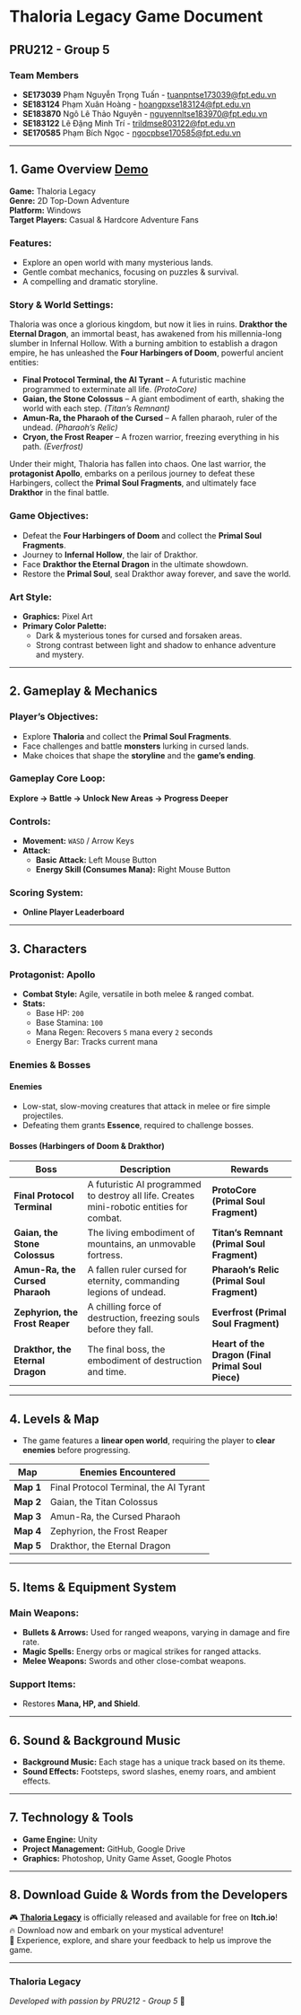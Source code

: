 # Thaloria Legacy Game Document  

## PRU212 - Group 5  

### Team Members  
- **SE173039** Phạm Nguyễn Trọng Tuấn - tuanpntse173039@fpt.edu.vn
- **SE183124** Phạm Xuân Hoàng - hoangpxse183124@fpt.edu.vn
- **SE183870** Ngô Lê Thảo Nguyên - nguyennltse183970@fpt.edu.vn
- **SE183122** Lê Đặng Minh Trí - trildmse803122@fpt.edu.vn
- **SE170585** Phạm Bích Ngọc - ngocpbse170585@fpt.edu.vn

---

## 1. Game Overview [**Demo**](https://youtu.be/C1MhmLdajfc)   
**Game:** Thaloria Legacy  
**Genre:** 2D Top-Down Adventure  
**Platform:** Windows  
**Target Players:** Casual & Hardcore Adventure Fans  


### Features:  
- Explore an open world with many mysterious lands.  
- Gentle combat mechanics, focusing on puzzles & survival.  
- A compelling and dramatic storyline.  

### Story & World Settings:  
Thaloria was once a glorious kingdom, but now it lies in ruins. **Drakthor the Eternal Dragon**, an immortal beast, has awakened from his millennia-long slumber in Infernal Hollow. With a burning ambition to establish a dragon empire, he has unleashed the **Four Harbingers of Doom**, powerful ancient entities:  

- **Final Protocol Terminal, the AI Tyrant** – A futuristic machine programmed to exterminate all life. *(ProtoCore)*  
- **Gaian, the Stone Colossus** – A giant embodiment of earth, shaking the world with each step. *(Titan’s Remnant)*  
- **Amun-Ra, the Pharaoh of the Cursed** – A fallen pharaoh, ruler of the undead. *(Pharaoh’s Relic)*  
- **Cryon, the Frost Reaper** – A frozen warrior, freezing everything in his path. *(Everfrost)*  

Under their might, Thaloria has fallen into chaos. One last warrior, the **protagonist Apollo**, embarks on a perilous journey to defeat these Harbingers, collect the **Primal Soul Fragments**, and ultimately face **Drakthor** in the final battle.  

### Game Objectives:  
- Defeat the **Four Harbingers of Doom** and collect the **Primal Soul Fragments**.  
- Journey to **Infernal Hollow**, the lair of Drakthor.  
- Face **Drakthor the Eternal Dragon** in the ultimate showdown.  
- Restore the **Primal Soul**, seal Drakthor away forever, and save the world.  

### Art Style:  
- **Graphics:** Pixel Art  
- **Primary Color Palette:**  
  - Dark & mysterious tones for cursed and forsaken areas.  
  - Strong contrast between light and shadow to enhance adventure and mystery.  

---

## 2. Gameplay & Mechanics  

### Player’s Objectives:  
- Explore **Thaloria** and collect the **Primal Soul Fragments**.  
- Face challenges and battle **monsters** lurking in cursed lands.  
- Make choices that shape the **storyline** and the **game’s ending**.  

### Gameplay Core Loop:  
**Explore → Battle → Unlock New Areas → Progress Deeper**  

### Controls:  
- **Movement:** `WASD` / Arrow Keys  
- **Attack:**  
  - **Basic Attack:** Left Mouse Button  
  - **Energy Skill (Consumes Mana):** Right Mouse Button  

### Scoring System:  
- **Online Player Leaderboard**  

---

## 3. Characters  

### **Protagonist: Apollo**  
- **Combat Style:** Agile, versatile in both melee & ranged combat.  
- **Stats:**  
  - Base HP: `200`  
  - Base Stamina: `100`  
  - Mana Regen: Recovers `5` mana every `2` seconds  
  - Energy Bar: Tracks current mana  

### **Enemies & Bosses**  

#### **Enemies**  
- Low-stat, slow-moving creatures that attack in melee or fire simple projectiles.  
- Defeating them grants **Essence**, required to challenge bosses.  

#### **Bosses (Harbingers of Doom & Drakthor)**  

| Boss | Description | Rewards |
|------|------------|---------|
| **Final Protocol Terminal** | A futuristic AI programmed to destroy all life. Creates mini-robotic entities for combat. | **ProtoCore (Primal Soul Fragment)** |
| **Gaian, the Stone Colossus** | The living embodiment of mountains, an unmovable fortress. | **Titan’s Remnant (Primal Soul Fragment)** |
| **Amun-Ra, the Cursed Pharaoh** | A fallen ruler cursed for eternity, commanding legions of undead. | **Pharaoh’s Relic (Primal Soul Fragment)** |
| **Zephyrion, the Frost Reaper** | A chilling force of destruction, freezing souls before they fall. | **Everfrost (Primal Soul Fragment)** |
| **Drakthor, the Eternal Dragon** | The final boss, the embodiment of destruction and time. | **Heart of the Dragon (Final Primal Soul Piece)** |

---

## 4. Levels & Map  

- The game features a **linear open world**, requiring the player to **clear enemies** before progressing.  

| **Map** | **Enemies Encountered** |
|---------|------------------------|
| **Map 1** | Final Protocol Terminal, the AI Tyrant |
| **Map 2** | Gaian, the Titan Colossus |
| **Map 3** | Amun-Ra, the Cursed Pharaoh |
| **Map 4** | Zephyrion, the Frost Reaper |
| **Map 5** | Drakthor, the Eternal Dragon |

---

## 5. Items & Equipment System  

### **Main Weapons:**  
- **Bullets & Arrows:** Used for ranged weapons, varying in damage and fire rate.  
- **Magic Spells:** Energy orbs or magical strikes for ranged attacks.  
- **Melee Weapons:** Swords and other close-combat weapons.  

### **Support Items:**  
- Restores **Mana, HP, and Shield**.  

---

## 6. Sound & Background Music  

- **Background Music:** Each stage has a unique track based on its theme.  
- **Sound Effects:** Footsteps, sword slashes, enemy roars, and ambient effects.  

---

## 7. Technology & Tools  

- **Game Engine:** Unity  
- **Project Management:** GitHub, Google Drive  
- **Graphics:** Photoshop, Unity Game Asset, Google Photos  

---

## 8. Download Guide & Words from the Developers  

🎮 [**Thaloria Legacy**](https://hoangxuan226.itch.io/thaloria-legacy) is officially released and available for free on **Itch.io**!  
🔥 Download now and embark on your mystical adventure!  
💬 Experience, explore, and share your feedback to help us improve the game.  

---

### **Thaloria Legacy**  
*Developed with passion by PRU212 - Group 5* 🚀  
